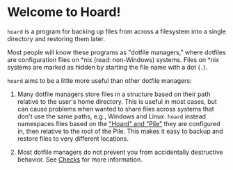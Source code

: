 # Welcome to Hoard!

`hoard` is a program for backing up files from across a filesystem into a single directory
and restoring them later.

Most people will know these programs as "dotfile managers," where dotfiles are configuration
files on *nix (read: non-Windows) systems. Files on *nix systems are marked as hidden by
starting the file name with a dot (`.`).

`hoard` aims to be a little more useful than other dotfile managers:

1. Many dotfile managers store files in a structure based on their path relative to the user's home directory. This is
   useful in most cases, but can cause problems when wanted to share files across systems that don't use the same paths,
   e.g., Windows and Linux. `hoard` instead namespaces files based on the ["Hoard" and "Pile"](./terminology.md) they
   are configured in, then relative to the root of the Pile. This makes it easy to backup and restore files to very
   different locations.
   
2. Most dotfile managers do not prevent you from accidentally destructive behavior. See [Checks](cli/checks.md) for more
   information.
